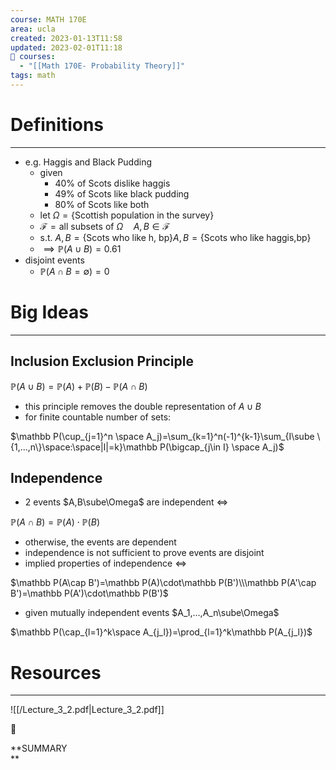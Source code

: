 ```yaml
---
course: MATH 170E
area: ucla
created: 2023-01-13T11:58
updated: 2023-02-01T11:18
📕 courses:
  - "[[Math 170E- Probability Theory]]"
tags: math
---
```

# Definitions

---

- e.g. Haggis and Black Pudding
    - given
        - 40% of Scots dislike haggis
        - 49% of Scots like black pudding
        - 80% of Scots like both
    - let $\Omega=\{\text{Scottish population in the survey}\}$﻿
    - $\mathscr F=\text{all subsets of } \Omega \quad A,B\in\mathscr F$﻿
    - s.t. $A,B=\{\text{Scots who like h, bp}\}$﻿$A,B=\{\text{Scots who like haggis,bp}\}$﻿
    - $\implies\mathbb P(A\cup B)=0.61$﻿
- disjoint events
    - $\mathbb P(A\cap B = \emptyset)=0$﻿

# Big Ideas

---

## Inclusion Exclusion Principle

$\mathbb P(A\cup B)=\mathbb P(A)+\mathbb P(B)-\mathbb P(A\cap B)$

- this principle removes the double representation of $A\cup B$﻿
- for finite countable number of sets:

$\mathbb P(\cup_{j=1}^n \space A_j)=\sum_{k=1}^n(-1)^{k-1}\sum_{I\sube \{1,...,n\}\space:\space|I|=k}\mathbb P(\bigcap_{j\in I} \space A_j)$

## Independence

- 2 events $A,B\sube\Omega$﻿ are independent $\iff$﻿

$\mathbb P(A\cap B)=\mathbb P(A)\cdot\mathbb P(B)$

- otherwise, the events are dependent
- independence is not sufficient to prove events are disjoint
- implied properties of independence $\iff$﻿

$\mathbb P(A\cap B')=\mathbb P(A)\cdot\mathbb P(B')\\\mathbb P(A'\cap B')=\mathbb P(A')\cdot\mathbb P(B')$

- given mutually independent events $A_1,…,A_n\sube\Omega$﻿

$\mathbb P(\cap_{l=1}^k\space A_{j_l})=\prod_{l=1}^k\mathbb P(A_{j_l})$

# Resources

---

![[/Lecture_3_2.pdf|Lecture_3_2.pdf]]

  

📌

**SUMMARY  
**